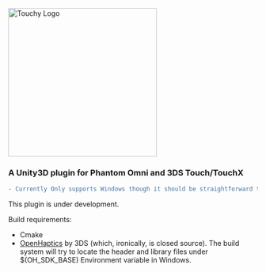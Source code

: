 <img alt="Touchy Logo" src="https://image.ibb.co/eADw5d/logo.png" width="300" />

### A Unity3D plugin for Phantom Omni and 3DS Touch/TouchX
```diff
- Currently Only supports Windows though it should be straightforward to port it to GNU/Linux.
```
This plugin is under development.

Build requirements:
* Cmake
* [OpenHaptics](http://support1.geomagic.com/Support/5605/5668/en-US/Article/View/2365/How-do-I-download-and-get-Developer-Support-for-OpenHaptics/378) by 3DS (which, ironically, is closed source). The build system will try to locate the header and library files under $(OH_SDK_BASE) Environment variable in Windows.
